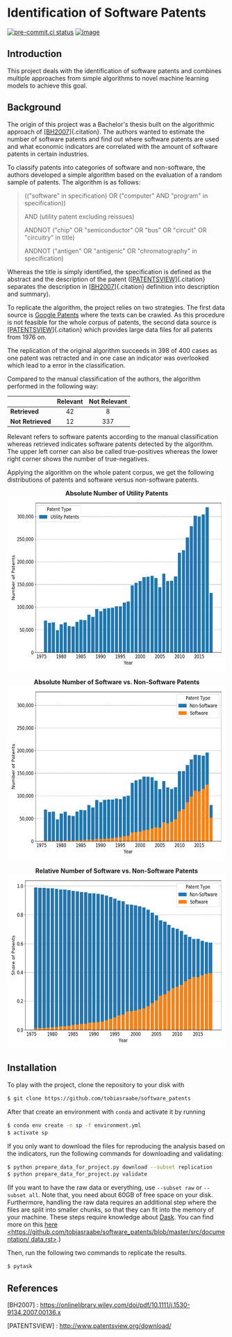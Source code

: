 # Identification of Software Patents

[![pre-commit.ci status](https://results.pre-commit.ci/badge/github/tobiasraabe/software_patents/main.svg)](https://results.pre-commit.ci/latest/github/tobiasraabe/software_patents/main)
[![image](https://img.shields.io/badge/code%20style-black-000000.svg)](https://github.com/psf/black)

## Introduction

This project deals with the identification of software patents and combines multiple
approaches from simple algorithms to novel machine learning models to achieve this goal.

## Background

The origin of this project was a Bachelor's thesis built on the algorithmic approach of
[\[BH2007\]](#BH2007){.citation}. The authors wanted to estimate the number of software
patents and find out where software patents are used and what economic indicators are
correlated with the amount of software patents in certain industries.

To classify patents into categories of software and non-software, the authors developed
a simple algorithm based on the evaluation of a random sample of patents. The algorithm
is as follows:

> (("software" in specification) OR ("computer" AND "program" in specification))
>
> AND (utility patent excluding reissues)
>
> ANDNOT ("chip" OR "semiconductor" OR "bus" OR "circuit" OR "circuitry" in title)
>
> ANDNOT ("antigen" OR "antigenic" OR "chromatography" in specification)

Whereas the title is simply identified, the specification is defined as the abstract and
the description of the patent ([\[PATENTSVIEW\]](#PATENTSVIEW){.citation} separates the
description in [\[BH2007\]](#BH2007){.citation} definition into description and
summary).

To replicate the algorithm, the project relies on two strategies. The first data source
is [Google Patents](https://patents.google.com/) where the texts can be crawled. As this
procedure is not feasible for the whole corpus of patents, the second data source is
[\[PATENTSVIEW\]](#PATENTSVIEW){.citation} which provides large data files for all
patents from 1976 on.

The replication of the original algorithm succeeds in 398 of 400 cases as one patent was
retracted and in one case an indicator was overlooked which lead to a error in the
classification.

Compared to the manual classification of the authors, the algorithm performed in the
following way:

|                   | Relevant | Not Relevant |
| ----------------- | :------: | :----------: |
| **Retrieved**     |    42    |      8       |
| **Not Retrieved** |    12    |     337      |

Relevant refers to software patents according to the manual classification whereas
retrieved indicates software patents detected by the algorithm. The upper left corner
can also be called true-positives whereas the lower right corner shows the number of
true-negatives.

Applying the algorithm on the whole patent corpus, we get the following distributions of
patents and software versus non-software patents.

<p align="center">
    <b>Absolute Number of Utility Patents</b><br>
    <img src="_static/fig-patents-distribution.png"
    width="600" height="400">
</p>

<p align="center">
    <b>Absolute Number of Software vs. Non-Software Patents</b><br>
    <img src="_static/fig-patents-distribution-vs.png"
    width="600" height="400">
</p>

<p align="center">
    <b>Relative Number of Software vs. Non-Software Patents</b><br>
    <img src="_static/fig-patents-distribution-vs-shares.png"
    width="600" height="400">
</p>

## Installation

To play with the project, clone the repository to your disk with

```bash
$ git clone https://github.com/tobiasraabe/software_patents
```

After that create an environment with `conda` and activate it by running

```bash
$ conda env create -n sp -f environment.yml
$ activate sp
```

If you only want to download the files for reproducing the analysis based on the
indicators, run the following commands for downloading and validating:

```bash
$ python prepare_data_for_project.py download --subset replication
$ python prepare_data_for_project.py validate
```

(If you want to have the raw data or everything, use `--subset raw` or `--subset all`.
Note that, you need about 60GB of free space on your disk. Furthermore, handling the raw
data requires an additional step where the files are split into smaller chunks, so that
they can fit into the memory of your machine. These steps require knowledge about
[Dask](https://dask.pydata.org/en/latest/). You can find more on this
[here \<https://github.com/tobiasraabe/software_patents/blob/master/src/documentation/ data.rst>](<>).)

Then, run the following two commands to replicate the results.

```bash
$ pytask
```

## References

\[BH2007\] : <https://onlinelibrary.wiley.com/doi/pdf/10.1111/j.1530-9134.2007.00136.x>

\[PATENTSVIEW\] : <http://www.patentsview.org/download/>
